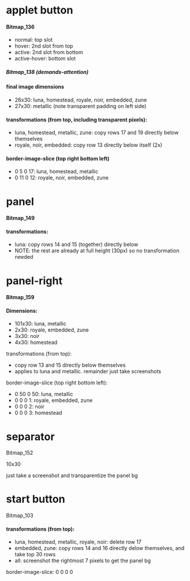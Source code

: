 # applet button

#### Bitmap_136
* normal: top slot
* hover: 2nd slot from top
* active: 2nd slot from bottom
* active-hover: bottom slot

##### Bitmap_138 (demands-attention)

#### final image dimensions
* 26x30: luna, homestead, royale, noir, embedded, zune
* 27x30: metallic (note transparent padding on left side)

#### transformations (from top, including transparent pixels):
* luna, homestead, metallic, zune: copy rows 17 and 19 directly below themselves
* royale, noir, embedded: copy row 13 directly below itself (2x)

#### border-image-slice (top right bottom left)
* 0 5 0 17: luna, homestead, metallic
* 0 11 0 12: royale, noir, embedded, zune

# panel

#### Bitmap_149

#### transformations:
* luna: copy rows 14 and 15 (together) directly below
* NOTE: the rest are already at full height (30px) so no transformation needed

# panel-right

#### Bitmap_159

#### Dimensions:
* 101x30: luna, metallic
* 2x30: royale, embedded, zune
* 3x30: noir
* 4x30: homestead

transformations (from top):
* copy row 13 and 15 directly below themselves
* applies to luna and metallic. remainder just take screenshots

border-image-slice (top right bottom left):
* 0 50 0 50: luna, metallic
* 0 0 0 1: royale, embedded, zune
* 0 0 0 2: noir
* 0 0 0 3: homestead

# separator

Bitmap_152

10x30

just take a screenshot and transparentize the panel bg

# start button

Bitmap_103

#### transformations (from top):
* luna, homestead, metallic, royale, noir: delete row 17
* embedded, zune: copy rows 14 and 16 directly delow themselves, and take top 30 rows
* all: screenshot the rightmost 7 pixels to get the panel bg

border-image-slice: 0 0 0 0
